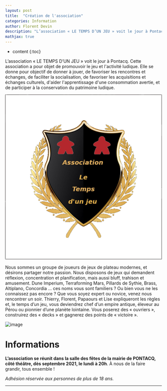 ```yaml
---
layout: post
title:  "Création de l'association"
categories: Information
author: Florent Devin
description: "L’association « LE TEMPS D’UN JEU » voit le jour à Pontacq. Cette association a pour objet de  promouvoir le jeu et l'activité ludique."
mathjax: true
---
```

<!--more-->
* content
{:toc}

L’association « LE TEMPS D’UN JEU » voit le jour à Pontacq. Cette association a pour objet de  promouvoir le jeu et l'activité ludique. Elle se donne pour objectif de donner à jouer, de favoriser les  rencontres et échanges, de faciliter la socialisation, de favoriser les acquisitions et échanges culturels,  d'aider l'apprentissage d'une consommation avertie, et de participer à la conservation du patrimoine  ludique.

![logo](/static/Logo.png)

Nous sommes un groupe de joueurs de jeux de plateau modernes, et désirons  partager notre passion. Nous disposons de jeux qui demandent réflexion, concentration et  planification, mais aussi bluff, trahison et amusement. Dune Imperium, Terraforming Mars, Pillards  de Sythie, Brass, Altiplano, Concordia … ces noms vous sont familiers ? Ou bien vous ne les  connaissez pas encore ? Que vous soyez expert ou novice, venez nous rencontrer un soir. Thierry,  Florent, Papaours et Lise expliqueront les règles et, le temps d’un jeu, vous deviendrez chef d’un  empire antique, éleveur au Pérou ou pionnier d’une planète lointaine. Vous poserez des « ouvriers »,  construirez des « decks » et gagnerez des points de « victoire ».

![image](https://s1.qwant.com/thumbr/0x380/2/e/349f2f6974ea2fb8947748606798164b59230b148e4feb20df2ea796cc63bb/jeux-de-societe-a-deux.jpg?u=https%3A%2F%2Fmeilleur-test.fr%2Fwp-content%2Fuploads%2F2019%2F08%2Fjeux-de-societe-a-deux.jpg&q=0&b=1&p=0&a=0)

# Informations
**L’association se réunit dans la salle des fêtes de la mairie de PONTACQ, côté théâtre, dès septembre 2021, le lundi à 20h**. À nous de la faire grandir, tous ensemble !

_Adhésion réservée aux personnes de plus de 18 ans._

---
